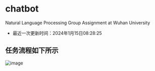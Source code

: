 # chatbot
Natural Language Processing Group Assignment at Wuhan University

- 最近一次更新时间：2024年1月15日08:28:25

## 任务流程如下所示

![image](https://github.com/Summu77/chatbot/assets/115442864/ef125f8f-a108-4087-a01a-8884cf4066b4)

